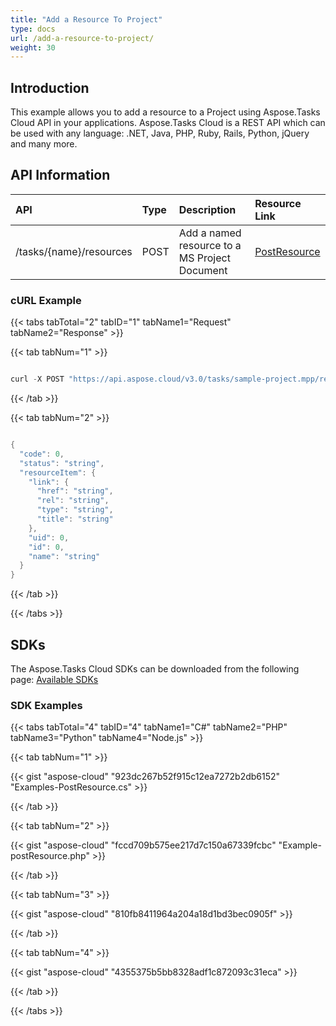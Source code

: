 ```yaml
---
title: "Add a Resource To Project"
type: docs
url: /add-a-resource-to-project/
weight: 30
---
```


## **Introduction**
This example allows you to add a resource to a Project using Aspose.Tasks Cloud API in your applications. Aspose.Tasks Cloud is a REST API which can be used with any language: .NET, Java, PHP, Ruby, Rails, Python, jQuery and many more.
## **API Information**

|**API**|**Type**|**Description**|**Resource Link**|
| :- | :- | :- | :- |
|/tasks/{name}/resources|POST|Add a named resource to a MS Project Document|[PostResource](https://apireference.aspose.cloud/tasks/#/TasksResources/PostResource)|
### **cURL Example**
{{< tabs tabTotal="2" tabID="1" tabName1="Request" tabName2="Response" >}}

{{< tab tabNum="1" >}}

```java

curl -X POST "https://api.aspose.cloud/v3.0/tasks/sample-project.mpp/resources?resourceName=Resource6&beforeResourceId=1" -H "accept: application/json" -H "x-aspose-client: Containerize.Swagger"

```

{{< /tab >}}

{{< tab tabNum="2" >}}

```java

{
  "code": 0,
  "status": "string",
  "resourceItem": {
    "link": {
      "href": "string",
      "rel": "string",
      "type": "string",
      "title": "string"
    },
    "uid": 0,
    "id": 0,
    "name": "string"
  }
}

```

{{< /tab >}}

{{< /tabs >}}
## **SDKs**
The Aspose.Tasks Cloud SDKs can be downloaded from the following page: [Available SDKs](/tasks/available-sdks/)
### **SDK Examples**
{{< tabs tabTotal="4" tabID="4" tabName1="C#" tabName2="PHP" tabName3="Python" tabName4="Node.js" >}}

{{< tab tabNum="1" >}}

{{< gist "aspose-cloud" "923dc267b52f915c12ea7272b2db6152" "Examples-PostResource.cs" >}}

{{< /tab >}}

{{< tab tabNum="2" >}}

{{< gist "aspose-cloud" "fccd709b575ee217d7c150a67339fcbc" "Example-postResource.php" >}}

{{< /tab >}}

{{< tab tabNum="3" >}}

{{< gist "aspose-cloud" "810fb8411964a204a18d1bd3bec0905f" >}}

{{< /tab >}}

{{< tab tabNum="4" >}}

{{< gist "aspose-cloud" "4355375b5bb8328adf1c872093c31eca" >}}

{{< /tab >}}

{{< /tabs >}}
